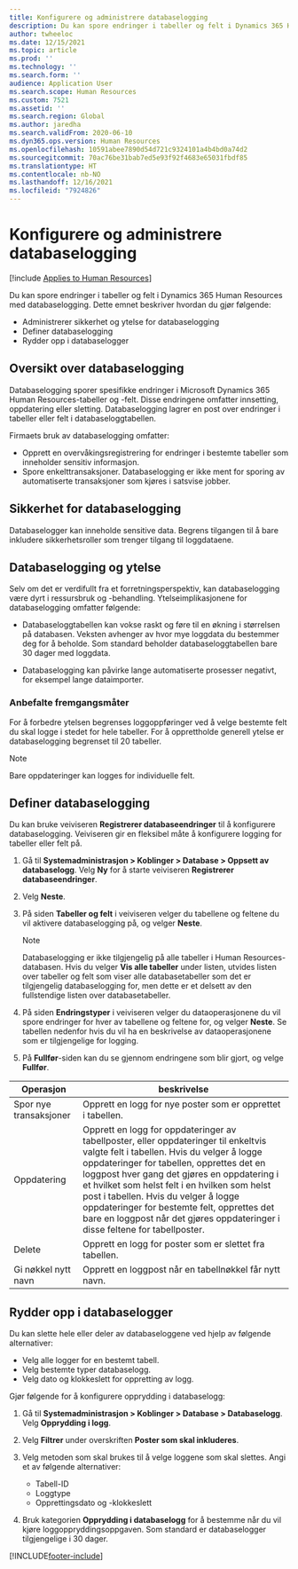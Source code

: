 ```yaml
---
title: Konfigurere og administrere databaselogging
description: Du kan spore endringer i tabeller og felt i Dynamics 365 Human Resources med databaselogging.
author: twheeloc
ms.date: 12/15/2021
ms.topic: article
ms.prod: ''
ms.technology: ''
ms.search.form: ''
audience: Application User
ms.search.scope: Human Resources
ms.custom: 7521
ms.assetid: ''
ms.search.region: Global
ms.author: jaredha
ms.search.validFrom: 2020-06-10
ms.dyn365.ops.version: Human Resources
ms.openlocfilehash: 10591abee7890d54d721c9324101a4b4bd0a74d2
ms.sourcegitcommit: 70ac76be31bab7ed5e93f92f4683e65031fbdf85
ms.translationtype: HT
ms.contentlocale: nb-NO
ms.lasthandoff: 12/16/2021
ms.locfileid: "7924826"
---
```

# <a name="configure-and-manage-database-logging"></a>Konfigurere og administrere databaselogging

[!include [Applies to Human Resources](../includes/applies-to-hr.md)]

Du kan spore endringer i tabeller og felt i Dynamics 365 Human Resources med databaselogging. Dette emnet beskriver hvordan du gjør følgende:

- Administrerer sikkerhet og ytelse for databaselogging
- Definer databaselogging
- Rydder opp i databaselogger

## <a name="overview-of-database-logging"></a>Oversikt over databaselogging

Databaselogging sporer spesifikke endringer i Microsoft Dynamics 365 Human Resources-tabeller og -felt. Disse endringene omfatter innsetting, oppdatering eller sletting. Databaselogging lagrer en post over endringer i tabeller eller felt i databaseloggtabellen.

Firmaets bruk av databaselogging omfatter:

- Opprett en overvåkingsregistrering for endringer i bestemte tabeller som inneholder sensitiv informasjon.
- Spore enkelttransaksjoner. Databaselogging er ikke ment for sporing av automatiserte transaksjoner som kjøres i satsvise jobber.

## <a name="security-for-database-logging"></a>Sikkerhet for databaselogging

Databaselogger kan inneholde sensitive data. Begrens tilgangen til å bare inkludere sikkerhetsroller som trenger tilgang til loggdataene.

## <a name="database-logging-and-performance"></a>Databaselogging og ytelse

Selv om det er verdifullt fra et forretningsperspektiv, kan databaselogging være dyrt i ressursbruk og -behandling. Ytelseimplikasjonene for databaselogging omfatter følgende:

- Databaseloggtabellen kan vokse raskt og føre til en økning i størrelsen på databasen. Veksten avhenger av hvor mye loggdata du bestemmer deg for å beholde. Som standard beholder databaseloggtabellen bare 30 dager med loggdata. 

- Databaselogging kan påvirke lange automatiserte prosesser negativt, for eksempel lange dataimporter.

### <a name="best-practices"></a>Anbefalte fremgangsmåter

For å forbedre ytelsen begrenses loggoppføringer ved å velge bestemte felt du skal logge i stedet for hele tabeller. For å opprettholde generell ytelse er databaselogging begrenset til 20 tabeller.

> [!NOTE]
> Bare oppdateringer kan logges for individuelle felt.

## <a name="set-up-database-logging"></a>Definer databaselogging

Du kan bruke veiviseren **Registrerer databaseendringer** til å konfigurere databaselogging. Veiviseren gir en fleksibel måte å konfigurere logging for tabeller eller felt på.

1. Gå til **Systemadministrasjon > Koblinger > Database > Oppsett av databaselogg**. Velg **Ny** for å starte veiviseren **Registrerer databaseendringer**.
2. Velg **Neste**. 
3. På siden **Tabeller og felt** i veiviseren velger du tabellene og feltene du vil aktivere databaselogging på, og velger **Neste**.

   > [!Note]
   > Databaselogging er ikke tilgjengelig på alle tabeller i Human Resources-databasen. Hvis du velger **Vis alle tabeller** under listen, utvides listen over tabeller og felt som viser alle databasetabeller som det er tilgjengelig databaselogging for, men dette er et delsett av den fullstendige listen over databasetabeller.

4. På siden **Endringstyper** i veiviseren velger du dataoperasjonene du vil spore endringer for hver av tabellene og feltene for, og velger **Neste**. Se tabellen nedenfor hvis du vil ha en beskrivelse av dataoperasjonene som er tilgjengelige for logging.
5. På **Fullfør**-siden kan du se gjennom endringene som blir gjort, og velge **Fullfør**.

| Operasjon | beskrivelse |
| -- | -- |
| Spor nye transaksjoner | Opprett en logg for nye poster som er opprettet i tabellen. |
| Oppdatering | Opprett en logg for oppdateringer av tabellposter, eller oppdateringer til enkeltvis valgte felt i tabellen. Hvis du velger å logge oppdateringer for tabellen, opprettes det en loggpost hver gang det gjøres en oppdatering i et hvilket som helst felt i en hvilken som helst post i tabellen. Hvis du velger å logge oppdateringer for bestemte felt, opprettes det bare en loggpost når det gjøres oppdateringer i disse feltene for tabellposter. |
| Delete | Opprett en logg for poster som er slettet fra tabellen. |
| Gi nøkkel nytt navn | Opprett en loggpost når en tabellnøkkel får nytt navn. |


## <a name="clean-up-database-logs"></a>Rydder opp i databaselogger

Du kan slette hele eller deler av databaseloggene ved hjelp av følgende alternativer:

- Velg alle logger for en bestemt tabell.
- Velg bestemte typer databaselogg.
- Velg dato og klokkeslett for oppretting av logg.

Gjør følgende for å konfigurere opprydding i databaselogg: 

1. Gå til **Systemadministrasjon > Koblinger > Database > Databaselogg**. Velg **Opprydding i logg**.
2. Velg **Filtrer** under overskriften **Poster som skal inkluderes**.
3. Velg metoden som skal brukes til å velge loggene som skal slettes. Angi et av følgende alternativer:

   - Tabell-ID
   - Loggtype
   - Opprettingsdato og -klokkeslett

4. Bruk kategorien **Opprydding i databaselogg** for å bestemme når du vil kjøre loggoppryddingsoppgaven. Som standard er databaselogger tilgjengelige i 30 dager.


[!INCLUDE[footer-include](../includes/footer-banner.md)]
